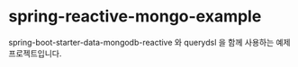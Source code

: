 # spring-reactive-mongo-example

spring-boot-starter-data-mongodb-reactive 와 querydsl 을 함께 사용하는 예제 프로젝트입니다.

